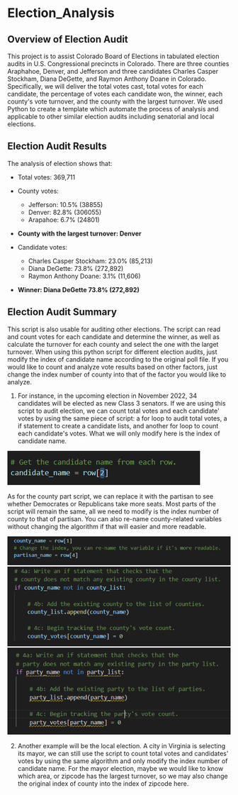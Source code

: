 # Election_Analysis
## Overview of Election Audit
This project is to assist Colorado Board of Elections in tabulated election audits in U.S. Congressional precincts in Colorado. There are three counties Araphahoe, Denver, and Jefferson and three candidates Charles Casper Stockham, Diana DeGette, and Raymon Anthony Doane in Colorado. Specifically, we will deliver the total votes cast, total votes for each candidate, the percentage of votes each candidate won, the winner, each county's vote turnover, and the county with the largest turnover. We used Python to create a template which automate the process of analysis and applicable to other similar election audits including senatorial and local elections.

## Election Audit Results
The analysis of election shows that:
- Total votes: 369,711

- County votes:
  - Jefferson: 10.5% (38855)
  - Denver: 82.8% (306055)
  - Arapahoe: 6.7% (24801)
- **County with the largest turnover: Denver**

- Candidate votes:
  - Charles Casper Stockham: 23.0% (85,213)
  - Diana DeGette: 73.8% (272,892)
  - Raymon Anthony Doane: 3.1% (11,606)
- **Winner: Diana DeGette 73.8% (272,892)**

## Election Audit Summary
This script is also usable for auditing other elections. The script can read and count votes for each candidate and determine the winner, as well as calculate the turnover for each county and select the one with the larget turnover. When using this python script for different election audits, just modify the index of candidate name according to the original poll file. If you would like to count and analyze vote results based on other factors, just change the index number of county into that of the factor you would like to analyze. 
1. For instance, in the upcoming election in November 2022, 34 candidates will be elected as new Class 3 senators. If we are using this script to audit election, we can count total votes and each candidate' votes by using the same piece of script: a for loop to audit total votes, a if statement to create a candidate lists, and another for loop to count each candidate's votes. What we will only modify here is the index of candidate name.

![Modify the index of candidate name](https://github.com/ZiwenLyu/Election_Analysis/blob/main/screenshots/candidate%20Screenshot.png)

As for the county part script, we can replace it with the partisan to see whether Democrates or Republicans take more seats. Most parts of the script will remain the same, all we need to modify is the index number of county to that of partisan. You can also re-name county-related variables without changing the algorithm if that will easier and more readable.

![Modify the index of county](https://github.com/ZiwenLyu/Election_Analysis/blob/main/screenshots/county%20Screenshot.png)
![Modify the variables' names without changing the algorithm](https://github.com/ZiwenLyu/Election_Analysis/blob/main/screenshots/original%20county%20if%20Screenshot.png)
![Modify the variables' names without changing the algorithm](https://github.com/ZiwenLyu/Election_Analysis/blob/main/screenshots/party%20if%20Screenshot.png)

2. Another example will be the local election. A city in Virginia is selecting its mayor, we can still use the script to count total votes and candidates' votes by using the same algorithm and only modify the index number of candidate name. For the mayor election, maybe we would like to know which area, or zipcode has the largest turnover, so we may also change the original index of county into the index of zipcode here.
